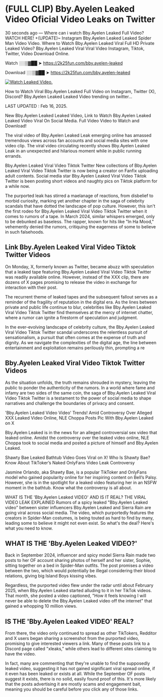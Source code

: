 # (FULL CLIP) Bby.Ayelen Leaked Video Oficial Video Leaks on Twitter

30 seconds ago — Where can i watch Bby.Ayelen Leaked Full Video? WATCH HERE! +(UPDATE)~ Instagram Bby.Ayelen Leaked Leaked Spider Man Video Video. Where to Watch Bby.Ayelen Leaked Viral Full HD Private Leaked Video? Bby.Ayelen Leaked Viral Viral Video Instagram, Tiktok, Twitter, Video Download Online.

Watch ░░▒▓██ ➤ https://2k25fun.com/bby.ayelen-leaked

Download ░░▒▓██ ➤ https://2k25fun.com/bby.ayelen-leaked

[![Watch Leaked Video.](https://miro.medium.com/v2/resize:fit:828/format:webp/1*cilzJN44JGOrTw9NJCrNHA.gif "Watch Leaked Video")](https://2k25fun.com/bby.ayelen-leaked)

How to Watch Viral Bby.Ayelen Leaked Full Video on Instagram, Twitter (X), Discord? Bby.Ayelen Leaked Leaked Video trending on twitter...

LAST UPDATED : Feb 16, 2025.

New Bby.Ayelen Leaked Leaked Video, Link to Watch Bby.Ayelen Leaked Leaked Video Viral On Social Media. Full Video Video to Watch and Download!

The viral video of Bby.Ayelen Leaked Leak emerging online has amassed tremendous views across fan accounts and social media sites with one video clip. The viral video circulating recently shows Bby.Ayelen Leaked Leak in an unexpected and hilarious moment while in public running errands.

Bby.Ayelen Leaked Viral Video Tiktok Twitter New collections of Bby.Ayelen Leaked Viral Video Tiktok Twitter is now being a creator on Fanfix uploading adult contents. Social media star Bby.Ayelen Leaked Viral Video Tiktok Twitter is been posting short videos and naughty pics on Tiktok platform for a while now.

The purported leak has stirred a maelanage of reactions, from disbelief to morbid curiosity, marking yet another chapter in the saga of celebrity scandals that have dotted the landscape of pop culture. However, this isn't the first rodeo for Bby.Ayelen Leaked Viral Video Tiktok Twitter when it comes to rumors of a tape. In March 2024, similar whispers emerged, only to be debunked as baseless. The rapper, known for hits like "In Ha Mood," vehemently denied the rumors, critiquing the eagerness of some to believe in such falsehoods.

## Link Bby.Ayelen Leaked Viral Video Tiktok Twitter Videos

On Monday, X, formerly known as Twitter, became abuzz with speculation that a leaked tape featuring Bby.Ayelen Leaked Viral Video Tiktok Twitter was readily available online. However, instead of the XXX clip, there are dozens of X pages promising to release the video in exchange for interaction with their post.

The recurrent theme of leaked tapes and the subsequent fallout serves as a reminder of the fragility of reputation in the digital era. As the lines between private and public life continue to blur, celebrities like Bby.Ayelen Leaked Viral Video Tiktok Twitter find themselves at the mercy of internet chatter, where a rumor can ignite a firestorm of speculation and judgment.

In the ever-evolving landscape of celebrity culture, the Bby.Ayelen Leaked Viral Video Tiktok Twitter scandal underscores the relentless pursuit of sensationalism, a pursuit that often comes at the expense of truth and dignity. As we navigate the complexities of the digital age, the line between entertainment and exploitation remains perilously thin, prompting a re

##  Bby.Ayelen Leaked Viral Video Tiktok Twitter Videos

As the situation unfolds, the truth remains shrouded in mystery, leaving the public to ponder the authenticity of the rumors. In a world where fame and infamy are two sides of the same coin, the saga of Bby.Ayelen Leaked Viral Video Tiktok Twitter is a testament to the power of social media to shape narratives and challenge the boundaries of privacy and consent.

'Bby.Ayelen Leaked Video Video' Trends! Amid Controversy Over Alleged XXX Leaked Video Online, NLE Choppa Posts Pic With Bby.Ayelen Leaked on X

Bby.Ayelen Leaked is in the news for an alleged controversial sex video that leaked online. Amidst the controversy over the leaked video online, NLE Choppa took to social media and posted a picture of himself and Bby.Ayelen Leaked.

Shawty Bae Leaked Bathtub Video Goes Viral on X! Who Is Shawty Bae? Know About TikToker’s Naked OnlyFans Video Leak Controversy

Jasmine Orlando, aka Shawty Bae, is a popular TikToker and OnlyFans model who gained popularity online for her inspiring content on Bell’s Palsy. However, she is in the spotlight for a leaked video featuring her in an NSFW moment in the bathtub. Know what the controversy is all about.

WHAT IS THE 'Bby.Ayelen Leaked VIDEO' AND IS IT REAL? THE VIRAL VIDEO LEAK EXPLAINED Rumors of a spicy leaked "Bby.Ayelen Leaked video" between sister influencers Bby.Ayelen Leaked and Sierra Rain are going viral across social media. The video, which purportedly features the creators in Spider-Man costumes, is being touted as hard to find by many, leading some to believe it might not even exist. So what's the deal? Here's what you need to know.

## WHAT IS THE 'Bby.Ayelen Leaked VIDEO?'

Back in September 2024, influencer and spicy model Sierra Rain made two posts to her OF account sharing photos of herself and her sister, Sophie, sitting together on a bed in Spider-Man outfits. The post promises a video between the two, which would potentially be illegal considering their blood relations, giving big Island Boys kissing vibes.

Regardless, the purported video flew under the radar until about February 2025, when Bby.Ayelen Leaked started alluding to it in her TikTok videos. That month, she posted a video captioned, "How it feels knowing I will never be able to delete the Bby.Ayelen Leaked video off the internet" that gained a whopping 10 million views.

## IS THE 'Bby.Ayelen Leaked VIDEO' REAL?

From there, the video only continued to spread as other TikTokers, Redditor and X users began sharing a screenshot from the purported video, promising to give interested viewers a link. Many of these posts link to a Discord page called "xleaks," while others lead to different sites claiming to have the video.

In fact, many are commenting that they're unable to find the supposedly leaked video, suggesting it has not gained significant viral spread online, if it even has been leaked or exists at all. While the September OF posts suggest it exists, there is no solid, easily found proof of this. It's more likely that the posts advertising it are mostly scams and engagement bait, meaning you should be careful before you click any of those links.